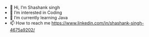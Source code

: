 - 👋 Hi, I’m Shashank singh
- 👀 I’m interested in Coding
- 🌱 I’m currently learning Java
- 📫 How to reach me https://www.linkedin.com/in/shashank-singh-4675a9202/
